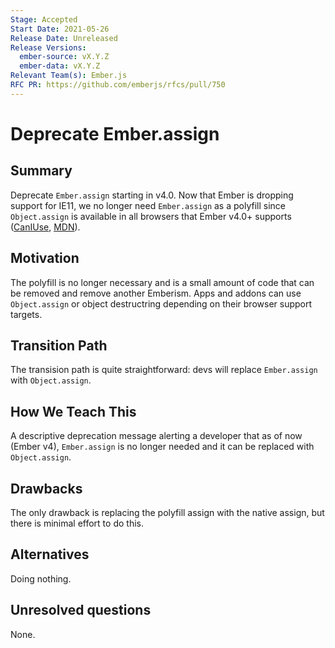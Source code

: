 ```yaml
---
Stage: Accepted
Start Date: 2021-05-26
Release Date: Unreleased
Release Versions:
  ember-source: vX.Y.Z
  ember-data: vX.Y.Z
Relevant Team(s): Ember.js
RFC PR: https://github.com/emberjs/rfcs/pull/750
---
```


<!---
Directions for above:

Stage: Leave as is
Start Date: Fill in with today's date, YYYY-MM-DD
Release Date: Leave as is
Release Versions: Leave as is
Relevant Team(s): Fill this in with the [team(s)](README.md#relevant-teams) to which this RFC applies
RFC PR: Fill this in with the URL for the Proposal RFC PR
-->

# Deprecate Ember.assign

## Summary

Deprecate `Ember.assign` starting in v4.0. Now that Ember is dropping support for IE11, we no longer need `Ember.assign` as a polyfill since `Object.assign`
is available in all browsers that Ember v4.0+ supports ([CanIUse](https://caniuse.com/mdn-javascript_builtins_object_assign), [MDN](https://developer.mozilla.org/en-US/docs/Web/JavaScript/Reference/Global_Objects/Object/assign#browser_compatibility)).

## Motivation

The polyfill is no longer necessary and is a small amount of code that can be removed and remove another Emberism. Apps and addons can use `Object.assign` or object destructring depending on their browser support targets.

## Transition Path

The transision path is quite straightforward: devs will replace `Ember.assign` with `Object.assign`.

## How We Teach This

A descriptive deprecation message alerting a developer that as of now (Ember v4), `Ember.assign` is no longer needed and it can be replaced with `Object.assign`.

## Drawbacks

The only drawback is replacing the polyfill assign with the native assign, but there is minimal effort to do this.

## Alternatives

Doing nothing.

## Unresolved questions

None.
